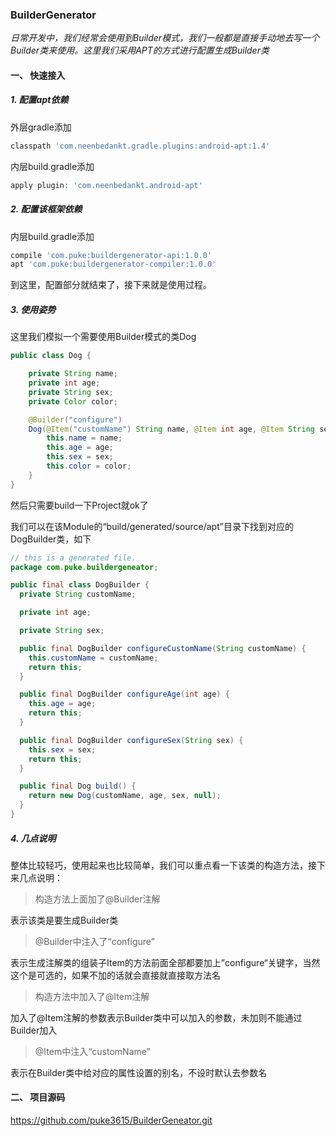 ### BuilderGenerator

*日常开发中，我们经常会使用到Builder模式，我们一般都是直接手动地去写一个Builder类来使用。这里我们采用APT的方式进行配置生成Builder类*

#### 一、 快速接入

##### 1. 配置apt依赖

外层gradle添加

```groovy
classpath 'com.neenbedankt.gradle.plugins:android-apt:1.4'
```

内层build.gradle添加

```groovy
apply plugin: 'com.neenbedankt.android-apt'
```

##### 2. 配置该框架依赖

内层build.gradle添加

```groovy
compile 'com.puke:buildergenerator-api:1.0.0'
apt 'com.puke:buildergenerator-compiler:1.0.0'
```

到这里，配置部分就结束了，接下来就是使用过程。

##### 3. 使用姿势

这里我们模拟一个需要使用Builder模式的类Dog

```java
public class Dog {

    private String name;
    private int age;
    private String sex;
    private Color color;

    @Builder("configure")
    Dog(@Item("customName") String name, @Item int age, @Item String sex, Color color) {
        this.name = name;
        this.age = age;
        this.sex = sex;
        this.color = color;
    }
}
```

然后只需要build一下Project就ok了

我们可以在该Module的“build/generated/source/apt”目录下找到对应的DogBuilder类，如下

```java
// this is a generated file.
package com.puke.buildergeneator;

public final class DogBuilder {
  private String customName;

  private int age;

  private String sex;

  public final DogBuilder configureCustomName(String customName) {
    this.customName = customName;
    return this;
  }

  public final DogBuilder configureAge(int age) {
    this.age = age;
    return this;
  }

  public final DogBuilder configureSex(String sex) {
    this.sex = sex;
    return this;
  }

  public final Dog build() {
    return new Dog(customName, age, sex, null);
  }
}
```

##### 4. 几点说明

整体比较轻巧，使用起来也比较简单，我们可以重点看一下该类的构造方法，接下来几点说明：

>  构造方法上面加了@Builder注解

表示该类是要生成Builder类

> @Builder中注入了“configure”

表示生成注解类的组装子Item的方法前面全部都要加上”configure“关键字，当然这个是可选的，如果不加的话就会直接就直接取方法名

> 构造方法中加入了@Item注解

加入了@Item注解的参数表示Builder类中可以加入的参数，未加则不能通过Builder加入

> @Item中注入“customName”

表示在Builder类中给对应的属性设置的别名，不设时默认去参数名

#### 二、 项目源码 

https://github.com/puke3615/BuilderGeneator.git